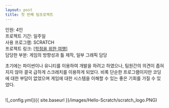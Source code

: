 ```yaml
---
layout: post
title: 첫 번째 팀프로젝트
---
```


인원: 4인 <br>
프로젝트 기간: 일주일 <br>
사용 프로그램: SCRATCH <br>
프로젝트 링크: <a href = 'https://scratch.mit.edu/projects/349778292/embed' target='_blank'> [학점을 위한 여행] </a> <br>
담당한 부분: 게임의 방향성과 틀 제작, 일부 그래픽 담당 <br>

초기에는 파이썬이나 유니티를 이용하여 개발을 하려고 하였으나, 팀원간의 의견이 좁혀지지 않아 결국 급하게 스크레치를 이용하게 되었다. 비록 단순한 프로그램이지만 
코딩에 대한 부담이 없었으며 게임에 대한 시스템을 이해할 수 있는 좋은 기회를 가질 수 있었다. 

<br>
![_config.yml]({{ site.baseurl }}/images/Hello-Scratch/scratch_logo.PNG)
